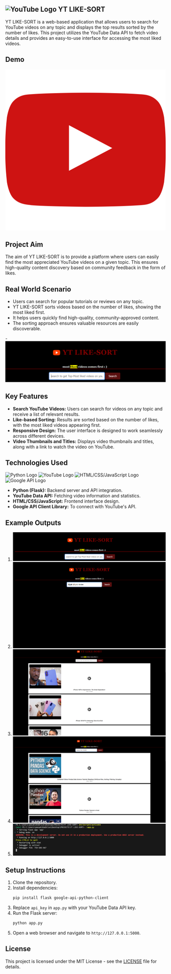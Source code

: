 ## ![YouTube Logo](https://img.shields.io/badge/YouTube-FF0000?style=for-the-badge&logo=youtube&logoColor=white)  YT LIKE-SORT 
YT LIKE-SORT is a web-based application that allows users to search for YouTube videos on any topic and displays the top results sorted by the number of likes. This project utilizes the YouTube Data API to fetch video details and provides an easy-to-use interface for accessing the most liked videos.
## Demo
[![YT LIKE-SORT Demo](output/thumbnail.png)](https://www.youtube.com/watch?v=YOUR_VIDEO_ID_HERE)

## Project Aim
The aim of YT LIKE-SORT is to provide a platform where users can easily find the most appreciated YouTube videos on a given topic. This ensures high-quality content discovery based on community feedback in the form of likes.

## Real World Scenario
- Users can search for popular tutorials or reviews on any topic.
- YT LIKE-SORT sorts videos based on the number of likes, showing the most liked first.
- It helps users quickly find high-quality, community-approved content.
- The sorting approach ensures valuable resources are easily discoverable.

-![Placeholder for Video Info Display](output/6.png)

## Key Features
- **Search YouTube Videos:** Users can search for videos on any topic and receive a list of relevant results.
- **Like-based Sorting:** Results are sorted based on the number of likes, with the most liked videos appearing first.
- **Responsive Design:** The user interface is designed to work seamlessly across different devices.
- **Video Thumbnails and Titles:** Displays video thumbnails and titles, along with a link to watch the video on YouTube.

## Technologies Used

![Python Logo](https://img.shields.io/badge/Python-3776AB?style=for-the-badge&logo=python&logoColor=white)
![YouTube Logo](https://img.shields.io/badge/YouTube%20Data%20API-FF0000?style=for-the-badge&logo=youtube&logoColor=white)
![HTML/CSS/JavaScript Logo](https://img.shields.io/badge/HTML/CSS/JS-F7DF1E?style=for-the-badge&logo=html5&logoColor=white)
![Google API Logo](https://img.shields.io/badge/Google%20API-4285F4?style=for-the-badge&logo=google&logoColor=white)

- **Python (Flask):** Backend server and API integration.
- **YouTube Data API:** Fetching video information and statistics.
- **HTML/CSS/JavaScript:** Frontend interface design.
- **Google API Client Library:** To connect with YouTube's API.

## Example Outputs

1. ![Placeholder for Search Bar](output/1.png)
2. ![Placeholder for Most Liked Videos List](output/2.png)
3. ![Placeholder for Video Thumbnail Display](output/3.png)
4. ![Placeholder for Video Info Display](output/4.png)
5. ![Placeholder for Play Button Overlay](output/5.png)

## Setup Instructions
1. Clone the repository.
2. Install dependencies:
   ```bash
   pip install flask google-api-python-client
   ```
3. Replace `api_key` in `app.py` with your YouTube Data API key.
4. Run the Flask server:
   ```bash
   python app.py
   ```
5. Open a web browser and navigate to `http://127.0.0.1:5000`.


## License
This project is licensed under the MIT License - see the [LICENSE](LICENSE) file for details.
```
